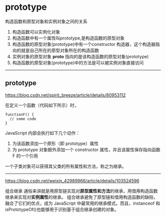 # prototype

构造函数和原型对象和实例对象之间的关系
1. 构造函数可以实例化对象
2. 构造函数中有一个属性叫prototype,是构造函数的原型对象
3. 构造函数的原型对象(prototype)中有一个constructor 构造器，这个构造器指向的就是自己所在的原型对象所在的构造函数
4. 实例对象的原型对象 __proto__ 指向的是该构造函数的原型对象(prototype)
5. 构造函数的原型对象(prototype)中的方法是可以被实例对象直接访问

---

## prototype

https://blog.csdn.net/spirit_breeze/article/details/80953112

在定义一个函数（代码如下所示）时，

```
functionF() {
  // some code
}
```
JavaScript 内部会执行如下几个动作：
1. 为该函数添加一个原形（即 prototype）属性
2. 为 prototype 对象额外添加一个 constructor 属性，并且该属性保存指向函数F 的一个引用

一个子类对象可以获得其父类的所有属性和方法，称之为继承。

---

https://blog.csdn.net/weixin_42989966/article/details/103524596

组合继承
通俗来讲就是用原型链实现对**原型属性和方法**的继承，用借用构造函数继承来实现对**实例属性**的继承。
组合继承避免了原型链和借用构造函数的缺陷，融合了它们的优点，成为 JavaScript 中最常用的继承模式。而且，instanceof 和 isPrototypeOf()也能够用于识别基于组合继承创建的对象。
